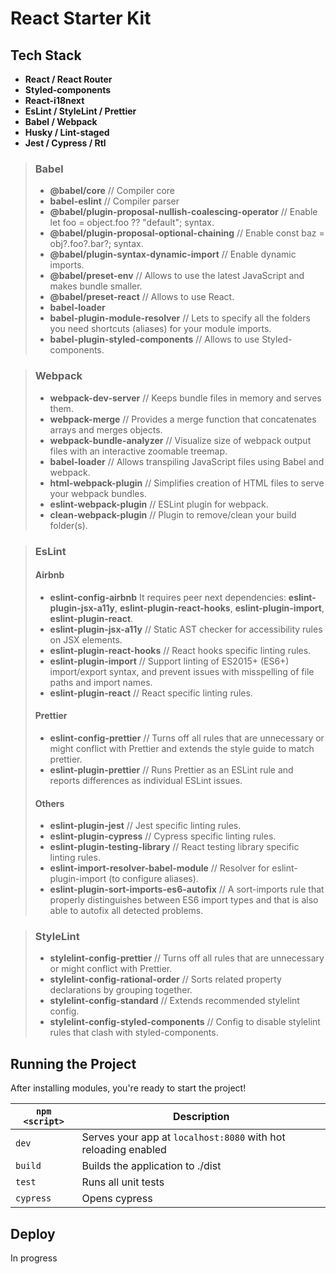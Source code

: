 # React Starter Kit

## Tech Stack

- **React / React Router**
- **Styled-components**
- **React-i18next**
- **EsLint / StyleLint / Prettier**
- **Babel / Webpack**
- **Husky / Lint-staged**
- **Jest / Cypress / Rtl**

> ### Babel
>
> - **@babel/core** // Compiler core
> - **babel-eslint** // Compiler parser
> - **@babel/plugin-proposal-nullish-coalescing-operator** // Enable let foo = object.foo ?? "default"; syntax.
> - **@babel/plugin-proposal-optional-chaining** // Enable const baz = obj?.foo?.bar?; syntax.
> - **@babel/plugin-syntax-dynamic-import** // Enable dynamic imports.
> - **@babel/preset-env** // Allows to use the latest JavaScript and makes bundle smaller.
> - **@babel/preset-react** // Allows to use React.
> - **babel-loader**
> - **babel-plugin-module-resolver** // Lets to specify all the folders you need shortcuts (aliases) for your module imports.
> - **babel-plugin-styled-components** // Allows to use Styled-components.

> ### Webpack
>
> - **webpack-dev-server** // Keeps bundle files in memory and serves them.
> - **webpack-merge** // Provides a merge function that concatenates arrays and merges objects.
> - **webpack-bundle-analyzer** // Visualize size of webpack output files with an interactive zoomable treemap.
> - **babel-loader** // Allows transpiling JavaScript files using Babel and webpack.
> - **html-webpack-plugin** // Simplifies creation of HTML files to serve your webpack bundles.
> - **eslint-webpack-plugin** // ESLint plugin for webpack.
> - **clean-webpack-plugin** // Plugin to remove/clean your build folder(s).

> ### EsLint
>
> #### Airbnb
>
> - **eslint-config-airbnb**
>   It requires peer next dependencies: **eslint-plugin-jsx-a11y**, **eslint-plugin-react-hooks**, **eslint-plugin-import**, **eslint-plugin-react**.
> - **eslint-plugin-jsx-a11y** // Static AST checker for accessibility rules on JSX elements.
> - **eslint-plugin-react-hooks** // React hooks specific linting rules.
> - **eslint-plugin-import** // Support linting of ES2015+ (ES6+) import/export syntax, and prevent issues with misspelling of file paths and import names.
> - **eslint-plugin-react** // React specific linting rules.
>
> #### Prettier
>
> - **eslint-config-prettier** // Turns off all rules that are unnecessary or might conflict with Prettier and extends the style guide to match prettier.
> - **eslint-plugin-prettier** // Runs Prettier as an ESLint rule and reports differences as individual ESLint issues.
>
> #### Others
>
> - **eslint-plugin-jest** // Jest specific linting rules.
> - **eslint-plugin-cypress** // Cypress specific linting rules.
> - **eslint-plugin-testing-library** // React testing library specific linting rules.
> - **eslint-import-resolver-babel-module** // Resolver for eslint-plugin-import (to configure aliases).
> - **eslint-plugin-sort-imports-es6-autofix** // A sort-imports rule that properly distinguishes between ES6 import types and that is also able to autofix all detected problems.

> ### StyleLint
>
> - **stylelint-config-prettier** // Turns off all rules that are unnecessary or might conflict with Prettier.
> - **stylelint-config-rational-order** // Sorts related property declarations by grouping together.
> - **stylelint-config-standard** // Extends recommended stylelint config.
> - **stylelint-config-styled-components** // Config to disable stylelint rules that clash with styled-components.

## Running the Project

After installing modules, you're ready to start the project!

| `npm <script>` | Description                                                    |
| -------------- | -------------------------------------------------------------- |
| `dev`          | Serves your app at `localhost:8080` with hot reloading enabled |
| `build`        | Builds the application to ./dist                               |
| `test`         | Runs all unit tests                                            |
| `cypress`      | Opens cypress                                                  |

## Deploy

In progress
